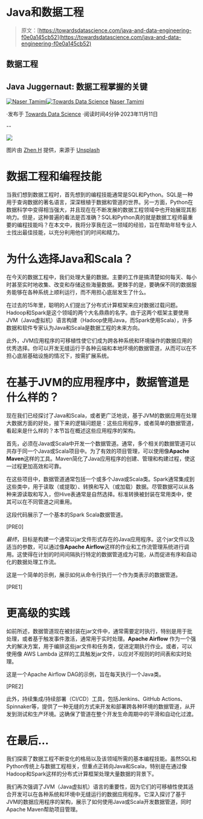 # Java和数据工程

> 原文：[https://towardsdatascience.com/java-and-data-engineering-f0e0a145cb52](https://towardsdatascience.com/java-and-data-engineering-f0e0a145cb52)

## 数据工程

## Java Juggernaut: 数据工程掌握的关键

[](https://tamimi-naser.medium.com/?source=post_page-----f0e0a145cb52--------------------------------)[![Naser Tamimi](../Images/8d43c66ea3c0ef9b49c7d33dbc008c28.png)](https://tamimi-naser.medium.com/?source=post_page-----f0e0a145cb52--------------------------------)[](https://towardsdatascience.com/?source=post_page-----f0e0a145cb52--------------------------------)[![Towards Data Science](../Images/a6ff2676ffcc0c7aad8aaf1d79379785.png)](https://towardsdatascience.com/?source=post_page-----f0e0a145cb52--------------------------------) [Naser Tamimi](https://tamimi-naser.medium.com/?source=post_page-----f0e0a145cb52--------------------------------)

·发布于 [Towards Data Science](https://towardsdatascience.com/?source=post_page-----f0e0a145cb52--------------------------------) ·阅读时间4分钟·2023年11月11日

--

![](../Images/beb492e0841f67c958a6cbd9ba1cd4b5.png)

图片由 [Zhen H](https://unsplash.com/@zhenh2424?utm_source=medium&utm_medium=referral) 提供，来源于 [Unsplash](https://unsplash.com/?utm_source=medium&utm_medium=referral)

# 数据工程和编程技能

当我们想到数据工程时，首先想到的编程技能通常是SQL和Python。SQL是一种用于查询数据的著名语言，深深根植于数据和管道的世界。另一方面，Python在数据科学中变得相当强大，并且现在在不断发展的数据工程领域中也开始展现其影响力。但是，这种普遍的看法是否准确？SQL和Python真的就是数据工程师最重要的编程技能吗？在本文中，我将分享我在这一领域的经验，旨在帮助年轻专业人士找出最佳技能，以充分利用他们的时间和精力。

# 为什么选择Java和Scala？

在今天的数据工程中，我们处理大量的数据。主要的工作是搞清楚如何每天、每小时甚至实时地收集、改变和存储这些海量数据。更棘手的是，要确保不同的数据服务能够在各种系统上顺利运行，而不用担心底层发生了什么。

在过去的15年里，聪明的人们提出了分布式计算框架来应对数据过载问题。Hadoop和Spark是这个领域的两个大名鼎鼎的名字。由于这两个框架主要使用JVM（Java虚拟机）语言构建（Hadoop使用Java，而Spark使用Scala），许多数据和软件专家认为Java和Scala是数据工程的未来方向。

此外，JVM应用程序的可移植性使它们成为跨各种系统和环境操作的数据应用的优秀选择。你可以开发无缝运行于各种云端和本地环境的数据管道，从而可以在不担心底层基础设施的情况下，按需扩展系统。

# 在基于JVM的应用程序中，数据管道是什么样的？

现在我们已经探讨了Java和Scala，或者更广泛地说，基于JVM的数据应用在处理大数据方面的好处，接下来的逻辑问题是：这些应用程序，或者简单的数据管道，看起来是什么样的？本节旨在概述这些应用程序的架构。

首先，必须在Java或Scala中开发一个数据管道。通常，多个相关的数据管道可以共存于同一个Java或Scala项目中。为了有效的项目管理，可以使用像**Apache Maven**这样的工具。Maven简化了Java应用程序的创建、管理和构建过程，使这一过程更加高效和可靠。

在这些项目中，数据管道通常包括一个或多个Java或Scala类。Spark通常集成到这些类中，用于读取（或提取）、转换和写入（或加载）数据。尽管数据可以从各种来源读取和写入，但Hive表通常是自然选择。标准转换被封装在常用类中，使其可以在不同管道之间重用。

这段代码展示了一个基本的Spark Scala数据管道。

[PRE0]

*最终*，目标是构建一个通常以jar文件形式存在的Java应用程序。这个jar文件以及适当的参数，可以通过像**Apache Airflow**这样的作业和工作流管理系统进行调用。这使得在计划的时间间隔执行特定的数据管道成为可能，从而促进有序和自动化的数据处理工作流。

这是一个简单的示例，展示如何从命令行执行一个作为类表示的数据管道。

[PRE1]

# 更高级的实践

如前所述，数据管道现在被封装在jar文件中，通常需要定时执行，特别是用于批处理，或者基于触发事件激活，通常用于实时处理。**Apache Airflow** 作为一个强大的解决方案，用于编排这些jar文件和任务类，促进定期执行作业。或者，可以使用像 AWS Lambda 这样的工具触发jar文件，以应对不规则的时间表和实时处理。

这是一个Apache Airflow DAG的示例，旨在每天执行一个Java类。

[PRE2]

此外，持续集成/持续部署（CI/CD）工具，包括Jenkins、GitHub Actions、Spinnaker等，提供了一种无缝的方式来开发和部署跨各种环境的数据管道，从开发到测试和生产环境。这确保了管道在整个开发生命周期中的平滑和自动化过渡。

# 在最后...

我们探索了数据工程不断变化的格局以及该领域所需的基本编程技能。虽然SQL和Python传统上与数据工程相关，但重点正转向Java和Scala，特别是在通过像Hadoop和Spark这样的分布式计算框架处理大量数据的背景下。

我们再次强调了JVM（Java虚拟机）语言的重要性，因为它们的可移植性使其适合开发可以在各种系统和环境中无缝运行的数据应用程序。它深入探讨了基于JVM的数据应用程序的架构，展示了如何使用Java或Scala开发数据管道，同时Apache Maven帮助项目管理。
